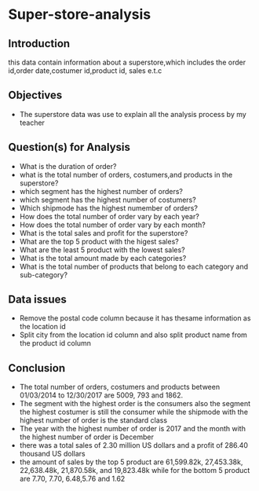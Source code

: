 # Super-store-analysis
## Introduction
this data contain information about a superstore,which includes the order id,order date,costumer id,product id, sales e.t.c
## Objectives
- The superstore data was use to explain all the analysis process by my teacher
## Question(s) for Analysis
- What is the duration of order?
- what is the total number of orders, costumers,and products in the superstore?
- which segment has the highest number of orders?
- which segment has the highest number of costumers?
- Which shipmode has the highest numember of orders?
- How does the total number of order vary by each year?
- How does the total number of order vary by each month?
- What is the total sales and profit for the superstore?
- What are the top 5 product with the higest sales?
- What are the least 5 product with the lowest sales?
- What is the total amount made by each categories?
- What is the total number of products that belong to each category and sub-category?
## Data issues
- Remove the postal code column because it has thesame information as the location id
- Split city from the location id column and also split product name from the product id column
## Conclusion
- The total number of orders, costumers and products between 01/03/2014 to 12/30/2017 are 5009, 793 and 1862.
- The segment with the highest order is the consumers also the segment the highest costumer is still the consumer while the shipmode with the highest number of order is the standard class
- The year with the highest number of order is 2017 and the month with the highest number of order is December
- there was a total sales of 2.30 million US dollars and a profit of 286.40 thousand US dollars
- the amount of sales by the top 5 product are 61,599.82k, 27,453.38k, 22,638.48k, 21,870.58k, and 19,823.48k while for the bottom 5 product are 7.70, 7.70, 6.48,5.76 and 1.62
